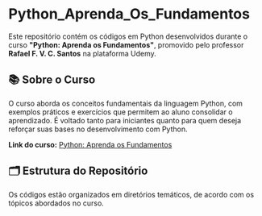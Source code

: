 # Python_Aprenda_Os_Fundamentos

Este repositório contém os códigos em Python desenvolvidos durante o curso **"Python: Aprenda os Fundamentos"**, promovido pelo professor **Rafael F. V. C. Santos** na plataforma Udemy.

## 📚 Sobre o Curso
O curso aborda os conceitos fundamentais da linguagem Python, com exemplos práticos e exercícios que permitem ao aluno consolidar o aprendizado. É voltado tanto para iniciantes quanto para quem deseja reforçar suas bases no desenvolvimento com Python.

**Link do curso:** [Python: Aprenda os Fundamentos](https://www.udemy.com/course/python-aprenda-os-fundamentos/learn/lecture/14927834#overview)

## 🗂️ Estrutura do Repositório
Os códigos estão organizados em diretórios temáticos, de acordo com os tópicos abordados no curso. 

